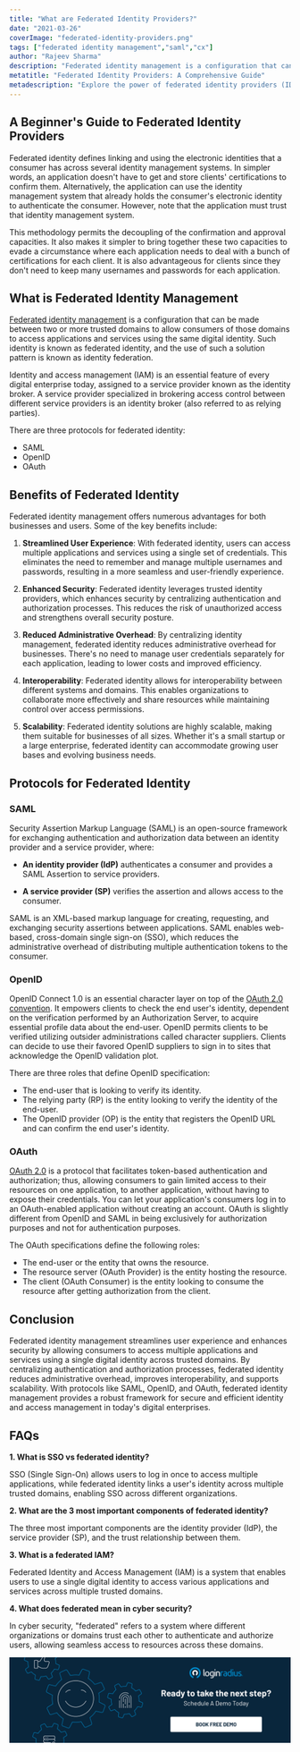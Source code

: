```yaml
---
title: "What are Federated Identity Providers?"
date: "2021-03-26"
coverImage: "federated-identity-providers.png"
tags: ["federated identity management","saml","cx"]
author: "Rajeev Sharma"
description: "Federated identity management is a configuration that can be made between two or more trusted domains to allow consumers of those domains to access applications and services using the same digital identity. Such identity is known as federated identity, and the use of such a solution pattern is known as identity federation."
metatitle: "Federated Identity Providers: A Comprehensive Guide"
metadescription: "Explore the power of federated identity providers (IDP) in enhancing businesses. Learn about IDP federation protocols: SAML, OpenID, OAuth. Uncover the benefits now!"
---
```


## A Beginner's Guide to Federated Identity Providers

Federated identity defines linking and using the electronic identities that a consumer has across several identity management systems. In simpler words, an application doesn't have to get and store clients' certifications to confirm them. Alternatively, the application can use the identity management system that already holds the consumer's electronic identity to authenticate the consumer. However, note that the application must trust that identity management system. 
 
This methodology permits the decoupling of the confirmation and approval capacities. It also makes it simpler to bring together these two capacities to evade a circumstance where each application needs to deal with a bunch of certifications for each client. It is also advantageous for clients since they don't need to keep many usernames and passwords for each application.

## What is Federated Identity Management

[Federated identity management](https://www.loginradius.com/resource/federated-identity-management-datasheet) is a configuration that can be made between two or more trusted domains to allow consumers of those domains to access applications and services using the same digital identity. Such identity is known as federated identity, and the use of such a solution pattern is known as identity federation.
 
Identity and access management (IAM) is an essential feature of every digital enterprise today, assigned to a service provider known as the identity broker. A service provider specialized in brokering access control between different service providers is an identity broker (also referred to as relying parties).

There are three protocols for federated identity:
- SAML
- OpenID
- OAuth

## Benefits of Federated Identity

Federated identity management offers numerous advantages for both businesses and users. Some of the key benefits include:

1. **Streamlined User Experience**: With federated identity, users can access multiple applications and services using a single set of credentials. This eliminates the need to remember and manage multiple usernames and passwords, resulting in a more seamless and user-friendly experience.

2. **Enhanced Security**: Federated identity leverages trusted identity providers, which enhances security by centralizing authentication and authorization processes. This reduces the risk of unauthorized access and strengthens overall security posture.

3. **Reduced Administrative Overhead**: By centralizing identity management, federated identity reduces administrative overhead for businesses. There's no need to manage user credentials separately for each application, leading to lower costs and improved efficiency.

4. **Interoperability**: Federated identity allows for interoperability between different systems and domains. This enables organizations to collaborate more effectively and share resources while maintaining control over access permissions.

5. **Scalability**: Federated identity solutions are highly scalable, making them suitable for businesses of all sizes. Whether it's a small startup or a large enterprise, federated identity can accommodate growing user bases and evolving business needs.

## Protocols for Federated Identity

### SAML

Security Assertion Markup Language (SAML) is an open-source framework for exchanging authentication and authorization data between an identity provider and a service provider, where:

* **An identity provider (IdP)** authenticates a consumer and provides a SAML Assertion to service providers.

* **A service provider (SP)** verifies the assertion and allows access to the consumer.

SAML is an XML-based markup language for creating, requesting, and exchanging security assertions between applications. SAML enables web-based, cross-domain single sign-on (SSO), which reduces the administrative overhead of distributing multiple authentication tokens to the consumer.

### OpenID

OpenID Connect 1.0 is an essential character layer on top of the [OAuth 2.0 convention](https://www.loginradius.com/blog/engineering/what-is-the-difference-between-oauth1-and-oauth2/). It empowers clients to check the end user's identity, dependent on the verification performed by an Authorization Server, to acquire essential profile data about the end-user. OpenID permits clients to be verified utilizing outsider administrations called character suppliers. Clients can decide to use their favored OpenID suppliers to sign in to sites that acknowledge the OpenID validation plot.

There are three roles that define OpenID specification:

* The end-user that is looking to verify its identity.
* The relying party (RP) is the entity looking to verify the identity of the end-user.
* The OpenID provider (OP) is the entity that registers the OpenID URL and can confirm the end user's identity.


### OAuth

[OAuth 2.0](https://www.loginradius.com/blog/engineering/authorization-code-flow-oauth/) is a protocol that facilitates token-based authentication and authorization; thus, allowing consumers to gain limited access to their resources on one application, to another application, without having to expose their credentials. You can let your application's consumers log in to an OAuth-enabled application without creating an account. OAuth is slightly different from OpenID and SAML in being exclusively for authorization purposes and not for authentication purposes.

The OAuth specifications define the following roles:

* The end-user or the entity that owns the resource.
* The resource server (OAuth Provider) is the entity hosting the resource.
* The client (OAuth Consumer) is the entity looking to consume the resource after getting authorization from the client.


## Conclusion

Federated identity management streamlines user experience and enhances security by allowing consumers to access multiple applications and services using a single digital identity across trusted domains. By centralizing authentication and authorization processes, federated identity reduces administrative overhead, improves interoperability, and supports scalability. With protocols like SAML, OpenID, and OAuth, federated identity management provides a robust framework for secure and efficient identity and access management in today's digital enterprises.


## FAQs

**1. What is SSO vs federated identity?** 

SSO (Single Sign-On) allows users to log in once to access multiple applications, while federated identity links a user's identity across multiple trusted domains, enabling SSO across different organizations.

**2. What are the 3 most important components of federated identity?** 

The three most important components are the identity provider (IdP), the service provider (SP), and the trust relationship between them.

**3. What is a federated IAM?** 

Federated Identity and Access Management (IAM) is a system that enables users to use a single digital identity to access various applications and services across multiple trusted domains.

**4. What does federated mean in cyber security?** 

In cyber security, "federated" refers to a system where different organizations or domains trust each other to authenticate and authorize users, allowing seamless access to resources across these domains.

[![book-a-demo-loginradius](../../assets/book-a-demo-loginradius.png)](https://www.loginradius.com/contact-us?utm_source=blog&utm_medium=web&utm_campaign=federated-identity-providers)